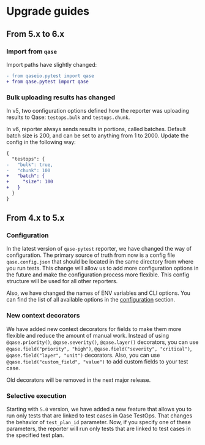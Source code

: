 # Upgrade guides

## From 5.x to 6.x

### Import from `qase`

Import paths have slightly changed:

```diff
- from qaseio.pytest import qase
+ from qase.pytest import qase
```

### Bulk uploading results has changed

In v5, two configuration options defined how the reporter was uploading results to Qase:
`testops.bulk` and `testops.chunk`.

In v6, reporter always sends results in portions, called batches.
Default batch size is 200, and can be set to anything from 1 to 2000.
Update the config in the following way:

```diff
{
  "testops": {
-   "bulk": true, 
-   "chunk": 100
+   "batch": {
+     "size": 100
+   }
  }
}
```

## From 4.x to 5.x

### Configuration
In the latest version of `qase-pytest` reporter, we have changed the way of configuration. The primary source of truth from now is a config file `qase.config.json` that should be located in the same directory from where you run tests. This change will allow us to add more configuration options in the future and make the configuration process more flexible. This config structure will be used for all other reporters.

Also, we have changed the names of ENV variables and CLI options. You can find the list of all available options in the [configuration](../README.md#configuration) section.

### New context decorators
We have added new context decorators for fields to make them more flexible and reduce the amount of manual work. Instead of using `@qase.priority()`, `@qase.severity()`, `@qase.layer()` decorators, you can use `@qase.field("priority", "high")`, `@qase.field("severity", "critical")`, `@qase.field("layer", "unit")` decorators. Also, you can use `@qase.field("custom_field", "value")` to add custom fields to your test case.

Old decorators will be removed in the next major release.

### Selective execution
Starting with `5.0` version, we have added a new feature that allows you to run only tests that are linked to test cases in Qase TestOps. That changes the behavior of `test_plan_id` parameter. Now, if you specify one of these parameters, the reporter will run only tests that are linked to test cases in the specified test plan.